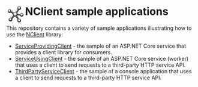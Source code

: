 # <img src="logo.png" width="50" height="50" align="left" alt="logo">NClient sample applications

This repository contains a variety of sample applications illustrating how to use the [NClient](https://github.com/nclient/NClient) library:
- [ServiceProvidingClient](ServiceProvidingClient) - the sample of an ASP.NET Core service that provides a client library for consumers.
- [ServiceUsingClient](ServiceUsingClient) - the sample of an ASP.NET Core service (worker) that uses a client to send requests to a third-party HTTP service API.
- [ThirdPartyServiceClient](ThirdPartyServiceClient) - the sample of a console application that uses a client to send requests to a third-party HTTP service API.
